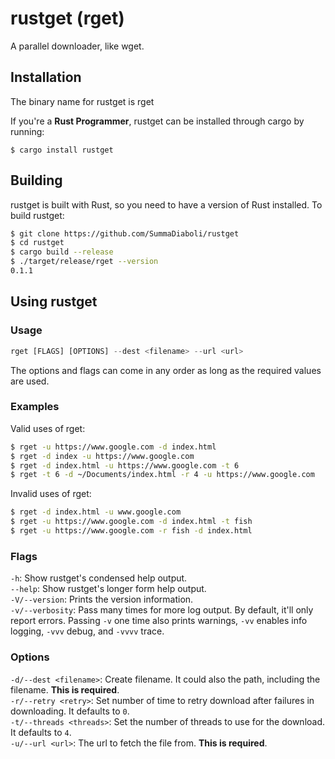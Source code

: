 # rustget (rget)

A parallel downloader, like wget.

## Installation

The binary name for rustget is rget

If you're a **Rust Programmer**, rustget can be installed through cargo by running:

`$ cargo install rustget`

## Building

rustget is built with Rust, so you need to have a version of Rust installed.
To build rustget:

~~~~bash
$ git clone https://github.com/SummaDiaboli/rustget
$ cd rustget
$ cargo build --release
$ ./target/release/rget --version
0.1.1
~~~~

## Using rustget

### Usage

```rust
rget [FLAGS] [OPTIONS] --dest <filename> --url <url>
```

The options and flags can come in any order as long as the required values are used.

### Examples

Valid uses of rget:

```bash
$ rget -u https://www.google.com -d index.html
$ rget -d index -u https://www.google.com
$ rget -d index.html -u https://www.google.com -t 6
$ rget -t 6 -d ~/Documents/index.html -r 4 -u https://www.google.com
```

Invalid uses of rget:

```bash
$ rget -d index.html -u www.google.com
$ rget -u https://www.google.com -d index.html -t fish
$ rget -u https://www.google.com -r fish -d index.html
```

### Flags

`-h`: Show rustget's condensed help output.  
`--help`: Show rustget's longer form help output.  
`-V/--version`: Prints the version information.  
`-v/--verbosity`: Pass many times for more log output. By default, it'll only report errors. Passing `-v` one time also prints warnings, `-vv` enables info logging, `-vvv` debug, and `-vvvv` trace.

### Options

`-d/--dest <filename>`: Create filename. It could also the path, including the filename. **This is required**.  
`-r/--retry <retry>`: Set number of time to retry download after failures in downloading. It defaults to `0`.  
`-t/--threads <threads>`: Set the number of threads to use for the download. It defaults to `4`.  
`-u/--url <url>`: The url to fetch the file from. **This is required**.  
